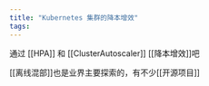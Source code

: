 ```yaml
---
title: "Kubernetes 集群的降本增效"
tags:
---
```

通过 [[HPA]] 和 [[ClusterAutoscaler]] [[降本增效]]吧

[[离线混部]]也是业界主要探索的，有不少[[开源项目]]

